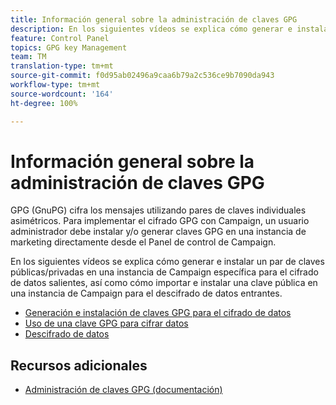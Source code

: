 ```yaml
---
title: Información general sobre la administración de claves GPG
description: En los siguientes vídeos se explica cómo generar e instalar un par de claves públicas/privadas en una instancia de Campaign específica para el cifrado de datos salientes, así como cómo importar e instalar una clave pública en una instancia de Campaign para el descifrado de datos entrantes.
feature: Control Panel
topics: GPG key Management
team: TM
translation-type: tm+mt
source-git-commit: f0d95ab02496a9caa6b79a2c536ce9b7090da943
workflow-type: tm+mt
source-wordcount: '164'
ht-degree: 100%

---
```



# Información general sobre la administración de claves GPG

GPG (GnuPG) cifra los mensajes utilizando pares de claves individuales asimétricos. Para implementar el cifrado GPG con Campaign, un usuario administrador debe instalar y/o generar claves GPG en una instancia de marketing directamente desde el Panel de control de Campaign.

En los siguientes vídeos se explica cómo generar e instalar un par de claves públicas/privadas en una instancia de Campaign específica para el cifrado de datos salientes, así como cómo importar e instalar una clave pública en una instancia de Campaign para el descifrado de datos entrantes.

* [Generación e instalación de claves GPG para el cifrado de datos](./generating-and-installing-gpg-keys-for-data-encryption.md)
* [Uso de una clave GPG para cifrar datos](./using-a-gpg-key-to-encrypt-data.md)
* [Descifrado de datos](./decrypting-data.md)

## Recursos adicionales

* [Administración de claves GPG (documentación)](https://docs.adobe.com/content/help/es-ES/control-panel/using/instances-settings/gpg-keys-management.html)
